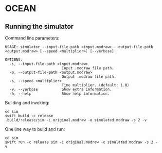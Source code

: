 # OCEAN

## Running the simulator

Command line parameters:
```
USAGE: simulator --input-file-path <input.modraw> --output-file-path <output.modraw> [--speed <multiplier>] [--verbose]

OPTIONS:
  -i, --input-file-path <input.modraw>
                          Input .modraw file path.
  -o, --output-file-path <output.modraw>
                          Output .modraw file path.
  -s, --speed <multiplier>
                          Time multiplier. (default: 1.0)
  -v, --verbose           Show extra information.
  -h, --help              Show help information.
```

Building and invoking:
```
cd sim
swift build -c release
.build/release/sim -i original.modraw -o simulated.modraw -s 2 -v
```

One line way to build and run:
```
cd sim
swift run -c release sim -i original.modraw -o simulated.modraw -s 2 -v
```

